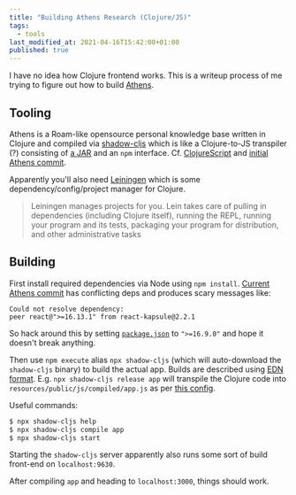 ```yaml
---
title: "Building Athens Research (Clojure/JS)"
tags:
  - tools
last_modified_at: 2021-04-16T15:42:00+01:00
published: true
---
```


I have no idea how Clojure frontend works.
This is a writeup process of me trying to figure out how to build
[Athens](https://github.com/athensresearch/athens).


## Tooling

Athens is a Roam-like opensource personal knowledge base written in Clojure and
compiled via [shadow-cljs](https://shadow-cljs.github.io/docs/UsersGuide.html)
which is like a Clojure-to-JS transpiler (?)
consisting of [a JAR](https://github.com/thheller/shadow-cljs)
and an `npm` interface.
Cf. [ClojureScript](https://clojure.org/about/clojurescript)
and [initial Athens commit](https://github.com/athensresearch/athens/tree/688d5b1a36b5a13c635430d7d364d52d9dbe410d/src/cljs/athens).

Apparently you'll also need [Leiningen](https://leiningen.org/)
which is some dependency/config/project manager for Clojure.
> Leiningen manages projects for you. Lein takes care of pulling in dependencies
> (including Clojure itself), running the REPL, running your program and its
> tests, packaging your program for distribution, and other administrative tasks


## Building

First install required dependencies via Node using `npm install`.
[Current Athens commit](https://github.com/athensresearch/athens/commit/0eef6e234aa50c9c1d56a0f6c808006eb6093e5c)
has conflicting deps and produces scary messages like:
```
Could not resolve dependency:
peer react@">=16.13.1" from react-kapsule@2.2.1
```

So hack around this by setting [`package.json`](https://github.com/athensresearch/athens/blob/0eef6e234aa50c9c1d56a0f6c808006eb6093e5c/package.json#L70)
to `">=16.9.0"` and hope it doesn't break anything.

Then use `npm execute` alias `npx shadow-cljs` (which will auto-download the
`shadow-cljs` binary) to build the actual app.
Builds are described using [EDN format](https://learnxinyminutes.com/docs/edn/).
E.g. `npx shadow-cljs release app` will transpile the Clojure code into
`resources/public/js/compiled/app.js` as per [this config](https://github.com/athensresearch/athens/blob/688d5b1a36b5a13c635430d7d364d52d9dbe410d/shadow-cljs.edn).

Useful commands:
```bash
$ npx shadow-cljs help
$ npx shadow-cljs compile app
$ npx shadow-cljs start
```

Starting the `shadow-cljs` server apparently also runs some sort of build
front-end on `localhost:9630`.

After compiling `app` and heading to `localhost:3000`, things should work.


